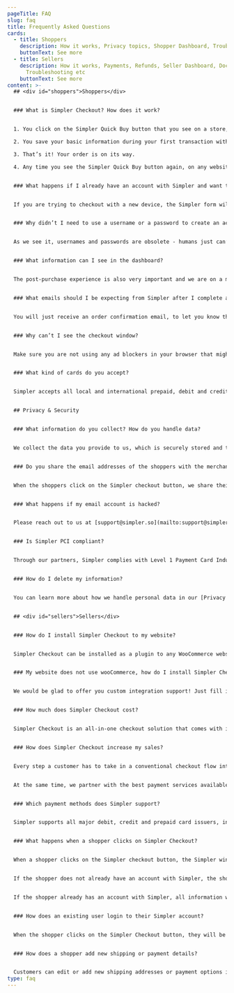 ```yaml
---
pageTitle: FAQ
slug: faq
title: Frequently Asked Questions
cards:
  - title: Shoppers
    description: How it works, Privacy topics, Shopper Dashboard, Troubleshooting etc
    buttonText: See more
  - title: Sellers
    description: How it works, Payments, Refunds, Seller Dashboard, Docs,
      Troubleshooting etc
    buttonText: See more
content: >-
  ## <div id="shoppers">Shoppers</div>


  ### What is Simpler Checkout? How does it work?


  1. You click on the Simpler Quick Buy button that you see on a store, website, ad or social media platform

  2. You save your basic information during your first transaction with a seller within the Simpler network. No password is needed. Info is saved once and then never asked again.

  3. That’s it! Your order is on its way.

  4. Any time you see the Simpler Quick Buy button again, on any website, your information is saved so you don't have to enter it again.


  ### What happens if I already have an account with Simpler and want to checkout from a new device?


  If you are trying to checkout with a new device, the Simpler form will appear as if you were a new user. When you enter your email, you will be prompted to fill in the 6-digit authorisation code sent to your email. When you add the code, your saved information will appear, so you won’t have to add it ever again to checkout with Simpler on that device.


  ### Why didn’t I need to use a username or a password to create an account?


  As we see it, usernames and passwords are obsolete - humans just can’t remember hundreds of strong passwords. At Simpler we are using passwordless authentication methods that fight password fatigue and provide a great user experience.


  ### What information can I see in the dashboard?


  The post-purchase experience is also very important and we are on a mission to fix that too. Every order you make through Simpler will be shown in your dashboard at shopper.simpler.so, so you’ll have everything under one roof - you can see and track all your orders, manage your returns, download your receipts, reorder with one click - anything.


  ### What emails should I be expecting from Simpler after I complete an order?


  You will just receive an order confirmation email, to let you know that the store has received your order and after that, your seller will be sending you emails directly about your order status or any shipping updates.


  ### Why can’t I see the checkout window?


  Make sure you are not using any ad blockers in your browser that might be blocking the Simpler pop-up.


  ### What kind of cards do you accept?


  Simpler accepts all local and international prepaid, debit and credit cards.


  ## Privacy & Security


  ### What information do you collect? How do you handle data?


  We collect the data you provide to us, which is securely stored and tokenised/encrypted. This information is used only for shopping purposes, ie so that the merchant can fulfil your order. We also collect information about your device. You can manage your profile and your connected devices from your shopper dashboard.


  ### Do you share the email addresses of the shoppers with the merchant?


  When the shoppers click on the Simpler checkout button, we share their email address with the merchant, who can use it for communication and order fulfillment purposes. You can opt out from such communication at any time.


  ### What happens if my email account is hacked?


  Please reach out to us at [support@simpler.so](mailto:support@simpler.so) if you believe your Simpler account or your email account has been compromised. We’ll work with you to help protect your account and prevent any risks.


  ### Is Simpler PCI compliant?


  Through our partners, Simpler complies with Level 1 Payment Card Industry Data Securities Standards (PCI-DSS), which is the highest standard of PCI compliance.


  ### How do I delete my information?


  You can learn more about how we handle personal data in our [Privacy Policy](http://localhost:8000/buyers-privacy-policy). In case you want us to delete all your information please reach out to us at [support@simpler.so](mailto:support@simpler.so).


  ## <div id="sellers">Sellers</div>


  ### How do I install Simpler Checkout to my website?


  Simpler Checkout can be installed as a plugin to any WooCommerce website via a zero code, 5-minute process. You can follow the instructions [here](http://localhost:8000/docs).


  ### My website does not use wooCommerce, how do I install Simpler Checkout?


  We would be glad to offer you custom integration support! Just fill in the form [here](http://localhost:8000/get), and a member of our technical team will contact you shortly to learn more about your custom needs.


  ### How much does Simpler Checkout cost?


  Simpler Checkout is an all-in-one checkout solution that comes with its own payment processor. This means that Simpler gets a small fraction of the payment processing fee. You can find detailed pricing details in our pricing page.


  ### How does Simpler Checkout increase my sales?


  Every step a customer has to take in a conventional checkout flow introduces friction. We are relentlessly working on optimising our checkout flow to be simple, mobile optimised and robust, in order for you to focus in what matters instead of worrying about optimising your checkout.


  At the same time, we partner with the best payment services available in order to attain the best authorisation rates, eliminate fraud and ensure that all payment best practices are followed.


  ### Which payment methods does Simpler support?


  Simpler supports all major debit, credit and prepaid card issuers, including VISA, MasterCard, American Express, Diners etc.


  ### What happens when a shopper clicks on Simpler Checkout?


  When a shopper clicks on the Simpler checkout button, the Simpler window will appear.


  If the shopper does not already have an account with Simpler, the shopper is prompted to fill in a lean form with the absolutely necessary fields (30% fewer than the average checkout). Info is saved once and then never asked again.


  If the shopper already has an account with Simpler, all information will be pre-filled so the shopper will just have to confirm all the details and place the order with one click.


  ### How does an existing user login to their Simpler account?


  When the shopper clicks on the Simpler Checkout button, they will be prompted to enter their email address. If that email exists in our system, an authorisation code will be sent to their email address so that they can log in and retrieve their stored info to checkout faster.


  ### How does a shopper add new shipping or payment details?


  Customers can edit or add new shipping addresses or payment options in the order confirmation screen or on their Shopper Dashboard at shopper.simpler.so
type: faq
---
```

